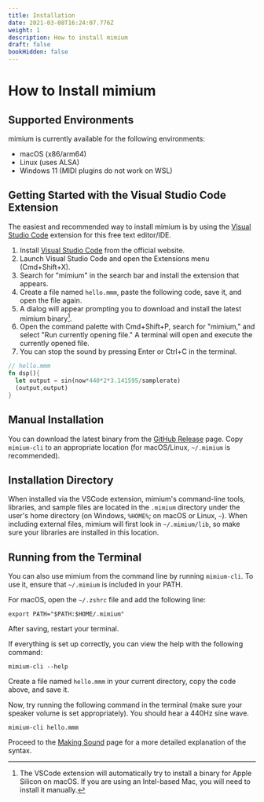 ```yaml
---
title: Installation
date: 2021-03-08T16:24:07.776Z
weight: 1
description: How to install mimium
draft: false
bookHidden: false
---
```


# How to Install mimium

## Supported Environments

mimium is currently available for the following environments:

- macOS (x86/arm64)
- Linux (uses ALSA)
- Windows 11 (MIDI plugins do not work on WSL)

## Getting Started with the Visual Studio Code Extension

The easiest and recommended way to install mimium is by using the [Visual Studio Code](https://code.visualstudio.com/) extension for this free text editor/IDE.

1. Install [Visual Studio Code](https://code.visualstudio.com/) from the official website.
2. Launch Visual Studio Code and open the Extensions menu (Cmd+Shift+X).
3. Search for "mimium" in the search bar and install the extension that appears.
4. Create a file named `hello.mmm`, paste the following code, save it, and open the file again.
5. A dialog will appear prompting you to download and install the latest mimium binary[^macOS].
6. Open the command palette with Cmd+Shift+P, search for "mimium," and select "Run currently opening file." A terminal will open and execute the currently opened file.
7. You can stop the sound by pressing Enter or Ctrl+C in the terminal.

[^macOS]: The VSCode extension will automatically try to install a binary for Apple Silicon on macOS. If you are using an Intel-based Mac, you will need to install it manually.

```rust
// hello.mmm
fn dsp(){
  let output = sin(now*440*2*3.141595/samplerate)
  (output,output)
}
```

## Manual Installation

You can download the latest binary from the [GitHub Release](https://github.com/tomoyanonymous/mimium-rs/releases) page. Copy `mimium-cli` to an appropriate location (for macOS/Linux, `~/.mimium` is recommended).

## Installation Directory

When installed via the VSCode extension, mimium's command-line tools, libraries, and sample files are located in the `.mimium` directory under the user's home directory (on Windows, `%HOME%`; on macOS or Linux, `~`). When including external files, mimium will first look in `~/.mimium/lib`, so make sure your libraries are installed in this location.

## Running from the Terminal

You can also use mimium from the command line by running `mimium-cli`. To use it, ensure that `~/.mimium` is included in your PATH.

For macOS, open the `~/.zshrc` file and add the following line:

```
export PATH="$PATH:$HOME/.mimium"
```

After saving, restart your terminal.

If everything is set up correctly, you can view the help with the following command:

```
mimium-cli --help
```

Create a file named `hello.mmm` in your current directory, copy the code above, and save it.

Now, try running the following command in the terminal (make sure your speaker volume is set appropriately). You should hear a 440Hz sine wave.

```
mimium-cli hello.mmm
```

Proceed to the [Making Sound](./makingsound) page for a more detailed explanation of the syntax.